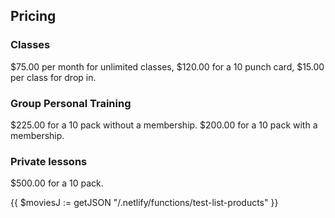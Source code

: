 ## Pricing

### Classes
$75.00 per month for unlimited classes, 
$120.00 for a 10 punch card, $15.00 per class for drop in.


### Group Personal Training
$225.00 for a 10 pack without a membership. 
$200.00 for a 10 pack with a membership. 

### Private lessons
$500.00 for a 10 pack.

{{ $moviesJ := getJSON "/.netlify/functions/test-list-products" }}
